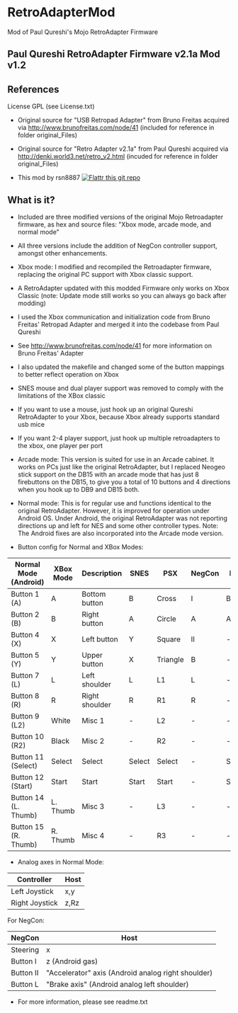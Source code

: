 # RetroAdapterMod
Mod of Paul Qureshi's Mojo RetroAdapter Firmware

Paul Qureshi RetroAdapter Firmware v2.1a Mod v1.2
--------------------------------------------------

References
----------

License GPL (see License.txt)

- Original source for "USB Retropad Adapter" from Bruno Freitas acquired via
http://www.brunofreitas.com/node/41
(included for reference in folder original_Files)

- Original source for "Retro Adapter v2.1a" from Paul Qureshi acquired via
http://denki.world3.net/retro_v2.html
(incuded for reference in folder original_Files)

- This mod by rsn8887 [![Flattr this git repo](http://api.flattr.com/button/flattr-badge-small.png)](https://flattr.com/submit/auto?user_id=rsn8887&url=https://github.com/rsn8887/RetroAdapterMod&title=RetroAdapterMod&language=C&tags=github&category=software)

What is it?
-----------

- Included are three modified versions of the original Mojo Retroadapter firmware, as hex and source files: "Xbox mode, arcade mode, and normal mode"

- All three versions include the addition of NegCon controller support, amongst other enhancements.

- Xbox mode:
I modified and recompiled the Retroadapter firmware, replacing the original PC support with Xbox classic support. 

 - A RetroAdapter updated with this modded Firmware only works on Xbox Classic (note: Update mode still works so you can always go back after modding)
 - I used the Xbox communication and initialization code from Bruno Freitas' Retropad Adapter and merged it into the codebase from Paul Qureshi
 - See http://www.brunofreitas.com/node/41 for more information on Bruno Freitas' Adapter
 - I also updated the makefile and changed some of the button mappings to better reflect operation on Xbox
 - SNES mouse and dual player support was removed to comply with the limitations of the XBox classic
 - If you want to use a mouse, just hook up an original Qureshi RetroAdapter to your Xbox, because Xbox already supports standard usb mice
 - If you want 2-4 player support, just hook up multiple retroadapters to the xbox, one player per port

- Arcade mode: 
This version is suited for use in an Arcade cabinet. It works on PCs just like the original RetroAdapter, but I replaced Neogeo stick support on the DB15 with an arcade mode that has just 8 firebuttons on the DB15, to give you a total of 10 buttons and 4 directions when you hook up to DB9 and DB15 both.

- Normal mode: 
This is for regular use and functions identical to the original RetroAdapter. However, it is improved for operation under Android OS. Under Android, the original RetroAdapter was not reporting directions up and left for NES and some other controller types. Note: The Android fixes are also incorporated into the Arcade mode version.

- Button config for Normal and XBox Modes:

Normal Mode (Android) | XBox Mode | Description    | SNES   | PSX     | NegCon | NES    | NeoGeo | Genesis | Gamecube | N64       | PCE    | Saturn
--------------------- | --------- | -------------- | ------ | ------- | ------ | ------ | ------ | ------- | -------- | --------- | ------ | ------  
Button 1 (A)          | A         | Bottom button  | B      | Cross   | I      | B      | A      | A       | A        | B         | II     | A
Button 2 (B)          | B         | Right button   | A      | Circle  | A      | A      | B      | B       | X        | A         | I      | B
Button 4 (X)          | X         | Left button    | Y      | Square  | II     | -      | C      | C       | B        | Y. Down   | III    | C 
Button 5 (Y)          | Y         | Upper button   | X      | Triangle| B      | -      | D      | X       | Y        | Y. Up     | IV     | X
Button 7 (L)          | L         | Left shoulder  | L      | L1      | L      | -      | -      | Y       | L        | L         | V      | Y
Button 8 (R)          | R         | Right shoulder | R      | R1      | R      | -      | -      | Z       | R        | R         | VI     | Z
Button 9 (L2)         | White     | Misc 1         | -      | L2      | -      | -      | -      | -       | -        | Y. Left   | -      | L
Button 10 (R2)        | Black     | Misc 2         | -      | R2      | -      | -      | -      | -       | -        | Y. Right  | -      | R
Button 11 (Select)    | Select    | Select         | Select | Select  | -      | Select | Select | -       | -        | -         | Select | -
Button 12 (Start)     | Start     | Start          | Start  | Start   | -      | Start  | Start  | Start   | Start    | Start     | Play   | Start
Button 14 (L. Thumb)  | L. Thumb  | Misc 3         | -      | L3      | -      | -      | -      | -       | Z        | Z         | -      | -
Button 15 (R. Thumb)  | R. Thumb  | Misc 4         | -      | R3      | -      | -      | -      | -       | -        | -         | -      | -


- Analog axes in Normal Mode:

Controller     | Host
-------------- | -------
Left Joystick  | x,y
Right Joystick | z,Rz

For NegCon:

NegCon        | Host
------------- | -------
Steering      | x
Button I      | z (Android gas)
Button II     | "Accelerator" axis (Android analog right shoulder)
Button L      | "Brake axis" (Android analog left shoulder)

- For more information, please see readme.txt
